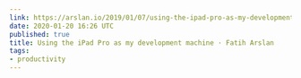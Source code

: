 ```yaml
---
link: https://arslan.io/2019/01/07/using-the-ipad-pro-as-my-development-machine/
date: 2020-01-20 16:26 UTC
published: true
title: Using the iPad Pro as my development machine · Fatih Arslan
tags:
- productivity
---
```



